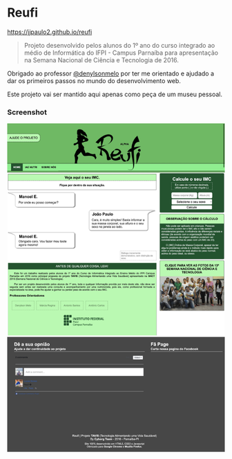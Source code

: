 # Reufi

https://jjpaulo2.github.io/reufi

> Projeto desenvolvido pelos alunos do 1º ano do curso integrado ao médio de Informática do IFPI - Campus Parnaíba para apresentação na Semana Nacional de Ciência e Tecnologia de 2016.

Obrigado ao professor [@denylsonmelo](https://github.com/denylsonmelo) por ter me orientado e ajudado a dar os primeiros passos no mundo do desenvolvimento web.

Este projeto vai ser mantido aqui apenas como peça de um museu pessoal.

### Screenshot

![](./screeenshot.jpeg)
